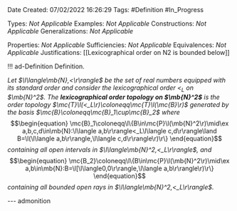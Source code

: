 <br />
<br />

Date Created: 07/02/2022 16:26:29
Tags: #Definition #In_Progress

Types: _Not Applicable_
Examples: _Not Applicable_
Constructions: _Not Applicable_
Generalizations: _Not Applicable_

Properties: _Not Applicable_
Sufficiencies: _Not Applicable_
Equivalences: _Not Applicable_
Justifications: [[Lexicographical order on N2 is bounded below]]

!!! ad-Definition Definition.

_Let $\l\langle\mb{N},<\r\rangle$ be the set of real numbers equipped with its standard order and consider the lexicographical order $<_L$ on $\mb{N}^2$. The **lexicographical order topology on $\mb{N}^2$** is the order topology $\mc{T}\l(<_L\r)\coloneqq\mc{T}\l(\mc{B}\r)$ generated by the basis $\mc{B}\coloneqq\mc{B}_1\cup\mc{B}_2$ where_
$$\begin{equation}
    \mc{B}_1\coloneqq\l\{B\in\mc{P}\l(\mb{N}^2\r)\mid\ex a,b,c,d\in\mb{N}:\l\langle a,b\r\rangle<_L\l\langle c,d\r\rangle\land B=\l(\l\langle a,b\r\rangle,\l\langle c,d\r\rangle\r)\r\}
\end{equation}$$
_containing all open intervals in $\l\langle\mb{N}^2,<_L\r\rangle$, and_
$$\begin{equation}
    \mc{B_2}\coloneqq\l\{B\in\mc{P}\l(\mb{N}^2\r)\mid\ex a,b\in\mb{N}:B=\l[\l\langle0,0\r\rangle,\l\langle a,b\r\rangle\r)\r\}
\end{equation}$$
_containing all bounded open rays in $\l\langle\mb{N}^2,<_L\r\rangle$._

--- admonition
